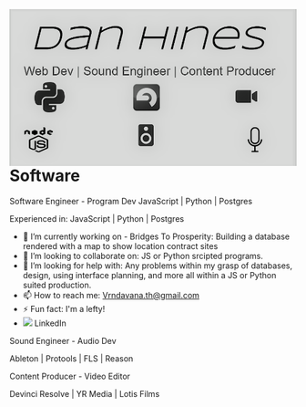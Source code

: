 <img src="Imgs/Github banner.png"
     alt="Banner"
     style="float: left; margin-right: 10px;" />
     
<h1> Software </h1>
Software Engineer - Program Dev
JavaScript | Python | Postgres 

Experienced in:
JavaScript | Python | Postgres 

- 🔭 I’m currently working on - Bridges To Prosperity: Building a database rendered with a map to show location contract sites
- 👯 I’m looking to collaborate on: JS or Python srcipted programs.
- 🤔 I’m looking for help with: Any problems within my grasp of databases, design, using interface planning, and more all within a JS or Python suited production.
- 📫 How to reach me: Vrndavana.th@gmail.com
- ⚡ Fun fact: I'm a lefty!
- <a href="https://www.linkedin.com/in/vrndavana-hines-3a4329176/"><img height="30" src="https://github.com/WaylonWalker/WaylonWalker/blob/main/icon/linkedin.png?raw=true"></a>
LinkedIn 


Sound Engineer - Audio Dev

Ableton | Protools | FLS | Reason



Content Producer - Video Editor

Devinci Resolve | YR Media | Lotis Films
